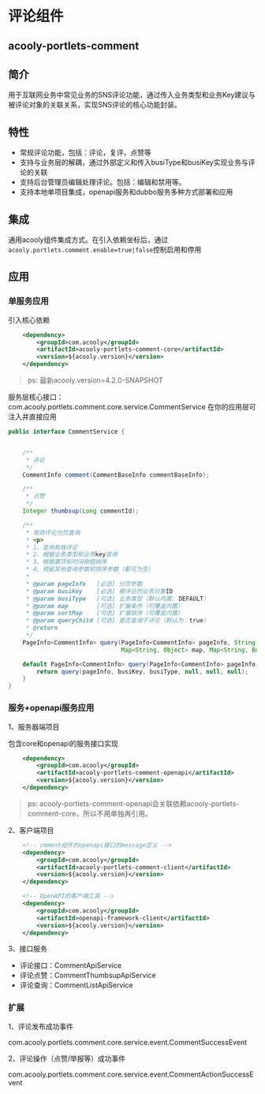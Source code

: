 评论组件
====
 
acooly-portlets-comment
----

## 简介
用于互联网业务中常见业务的SNS评论功能，通过传入业务类型和业务Key建议与被评论对象的关联关系，实现SNS评论的核心功能封装。

## 特性

* 常规评论功能，包括：评论，复评，点赞等
* 支持与业务层的解耦，通过外部定义和传入busiType和busiKey实现业务与评论的关联
* 支持后台管理员编辑处理评论。包括：编辑和禁用等。
* 支持本地单项目集成，openapi服务和dubbo服务多种方式部署和应用

## 集成

通用acooly组件集成方式。在引入依赖坐标后，通过 `acooly.portlets.comment.enable=true|false`控制启用和停用

## 应用

### 单服务应用

引入核心依赖

```xml
	<dependency>
	    <groupId>com.acooly</groupId>
	    <artifactId>acooly-portlets-comment-core</artifactId>
	    <version>${acooly.version}</version>
	</dependency>
```
>ps: 最新acooly.version=4.2.0-SNAPSHOT

服务层核心接口：com.acooly.portlets.comment.core.service.CommentService
在你的应用层可注入并直接应用

```java
public interface CommentService {


    /**
     * 评论
     */
    CommentInfo comment(CommentBaseInfo commentBaseInfo);

    /**
     * 点赞
     */
    Integer thumbsup(Long commentId);

    /**
     * 有效评论分页查询
     * <p>
     * 1、查询有效评论
     * 2、根据业务类型和业务key查询
     * 3、根据置顶和时间倒叙排序
     * 4、预留其他查询参数和排序参数（都可为空）
     *
     * @param pageInfo   [必选] 分页参数
     * @param busiKey    [必选] 被评论的业务对象ID
     * @param busiType   [可选] 业务类型（默认内置: DEFAULT）
     * @param map        [可选] 扩展条件（可覆盖内置）
     * @param sortMap    [可选] 扩展排序（可覆盖内置）
     * @param queryChild [可选] 是否查询子评论（默认为：true）
     * @return
     */
    PageInfo<CommentInfo> query(PageInfo<CommentInfo> pageInfo, String busiKey, String busiType,
                                Map<String, Object> map, Map<String, Boolean> sortMap, Boolean queryChild);

    default PageInfo<CommentInfo> query(PageInfo<CommentInfo> pageInfo, String busiKey, String busiType) {
        return query(pageInfo, busiKey, busiType, null, null, null);
    }
}

```

### 服务+openapi服务应用

1、服务器端项目

包含core和openapi的服务接口实现

```xml
	<dependency>
	    <groupId>com.acooly</groupId>
	    <artifactId>acooly-portlets-comment-openapi</artifactId>
	    <version>${acooly.version}</version>
	</dependency>
```
>ps: acooly-portlets-comment-openapi会关联依赖acooly-portlets-comment-core，所以不用单独再引用。


2、客户端项目

```xml
	<!-- cmment组件的openapi接口的message定义 -->
	<dependency>
	    <groupId>com.acooly</groupId>
	    <artifactId>acooly-portlets-comment-client</artifactId>
	    <version>${acooly.version}</version>
	</dependency>

	<!-- OpenAPI的客户端工具 -->
	<dependency>
	    <groupId>com.acooly</groupId>
	    <artifactId>openapi-framework-client</artifactId>
	    <version>${acooly.version}</version>
	</dependency>
```

3、接口服务

* 评论接口：CommentApiService
* 评论点赞：CommentThumbsupApiService
* 评论查询：CommentListApiService

### 扩展
1、评论发布成功事件

com.acooly.portlets.comment.core.service.event.CommentSuccessEvent

2、评论操作（点赞/举报等）成功事件

com.acooly.portlets.comment.core.service.event.CommentActionSuccessEvent
